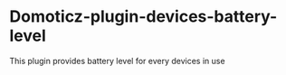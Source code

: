 # Domoticz-plugin-devices-battery-level
This plugin provides battery level for every devices  in use
